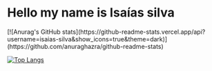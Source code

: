 <h1>Hello my name is Isaías silva</h1>
[![Anurag's GitHub stats](https://github-readme-stats.vercel.app/api?username=isaias-silva&show_icons=true&theme=dark)](https://github.com/anuraghazra/github-readme-stats)

[![Top Langs](https://github-readme-stats.vercel.app/api/top-langs/?username=isaias-silva&layout=compact)](https://github.com/anuraghazra/github-readme-stats)
